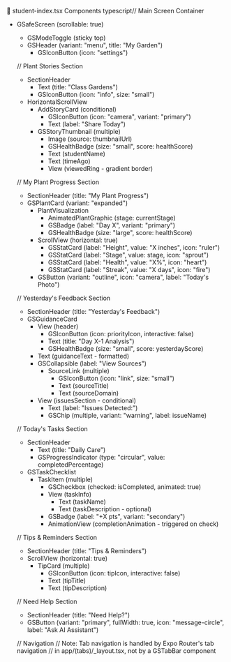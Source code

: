 📱 student-index.tsx Components
typescript// Main Screen Container
- GSafeScreen (scrollable: true)
  - GSModeToggle (sticky top)
  - GSHeader (variant: "menu", title: "My Garden")
    - GSIconButton (icon: "settings")
  
  // Plant Stories Section
  - SectionHeader
    - Text (title: "Class Gardens")
    - GSIconButton (icon: "info", size: "small")
  - HorizontalScrollView
    - AddStoryCard (conditional)
      - GSIconButton (icon: "camera", variant: "primary")
      - Text (label: "Share Today")
    - GSStoryThumbnail (multiple)
      - Image (source: thumbnailUrl)
      - GSHealthBadge (size: "small", score: healthScore)
      - Text (studentName)
      - Text (timeAgo)
      - View (viewedRing - gradient border)
  
  // My Plant Progress Section
  - SectionHeader (title: "My Plant Progress")
  - GSPlantCard (variant: "expanded")
    - PlantVisualization
      - AnimatedPlantGraphic (stage: currentStage)
      - GSBadge (label: "Day X", variant: "primary")
      - GSHealthBadge (size: "large", score: healthScore)
    - ScrollView (horizontal: true)
      - GSStatCard (label: "Height", value: "X inches", icon: "ruler")
      - GSStatCard (label: "Stage", value: stage, icon: "sprout")
      - GSStatCard (label: "Health", value: "X%", icon: "heart")
      - GSStatCard (label: "Streak", value: "X days", icon: "fire")
    - GSButton (variant: "outline", icon: "camera", label: "Today's Photo")
  
  // Yesterday's Feedback Section
  - SectionHeader (title: "Yesterday's Feedback")
  - GSGuidanceCard
    - View (header)
      - GSIconButton (icon: priorityIcon, interactive: false)
      - Text (title: "Day X-1 Analysis")
      - GSHealthBadge (size: "small", score: yesterdayScore)
    - Text (guidanceText - formatted)
    - GSCollapsible (label: "View Sources")
      - SourceLink (multiple)
        - GSIconButton (icon: "link", size: "small")
        - Text (sourceTitle)
        - Text (sourceDomain)
    - View (issuesSection - conditional)
      - Text (label: "Issues Detected:")
      - GSChip (multiple, variant: "warning", label: issueName)
  
  // Today's Tasks Section
  - SectionHeader
    - Text (title: "Daily Care")
    - GSProgressIndicator (type: "circular", value: completedPercentage)
  - GSTaskChecklist
    - TaskItem (multiple)
      - GSCheckbox (checked: isCompleted, animated: true)
      - View (taskInfo)
        - Text (taskName)
        - Text (taskDescription - optional)
      - GSBadge (label: "+X pts", variant: "secondary")
      - AnimationView (completionAnimation - triggered on check)
  
  // Tips & Reminders Section
  - SectionHeader (title: "Tips & Reminders")
  - ScrollView (horizontal: true)
    - TipCard (multiple)
      - GSIconButton (icon: tipIcon, interactive: false)
      - Text (tipTitle)
      - Text (tipDescription)
  
  // Need Help Section
  - SectionHeader (title: "Need Help?")
  - GSButton (variant: "primary", fullWidth: true, icon: "message-circle", label: "Ask AI Assistant")
  
  // Navigation
  // Note: Tab navigation is handled by Expo Router's tab navigation
  // in app/(tabs)/_layout.tsx, not by a GSTabBar component
